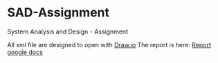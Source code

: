 # SAD-Assignment
System Analysis and Design - Assignment

All xml file are designed to open with [Draw.io](https://draw.io/)
The report is here: [Report google docs](https://docs.google.com/document/d/1WB5sS6bIZ5aq_1E9iqBSKczZIrDaVqGFB5-p0OuqDR8/edit?usp=sharing)
